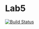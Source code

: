 # Lab5
[![Build Status](https://travis-ci.org/ArianaRybalko/Lab5.svg?branch=master)](https://travis-ci.org/ArianaRybalko/Lab5)

